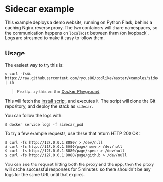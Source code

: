 # Sidecar example

This example deploys a demo website, running on Python Flask, behind a caching Nginx reverse proxy. The two containers will share namespaces, so the communication happens on `localhost` between them (on loopback). Logs are streamed to make it easy to follow them.

## Usage

The easiest way to try this is:

```shell
$ curl -fsSL https://raw.githubusercontent.com/rycus86/podlike/master/examples/sidecar/install.sh | sh
```

> Pro tip: try this on the [Docker Playground](https://labs.play-with-docker.com/)

This will fetch the [install script](https://github.com/rycus86/podlike/blob/master/examples/sidecar/install.sh), and executes it. The script will clone the Git repository, and deploy the stack as `sidecar`.

You can follow the logs with:

```shell
$ docker service logs -f sidecar_pod
```

To try a few example requests, use these that return HTTP 200 OK:

```shell
$ curl -fs http://127.0.0.1:8080/ > /dev/null
$ curl -fs http://127.0.0.1:8080/page/home > /dev/null
$ curl -fs http://127.0.0.1:8080/page/specs > /dev/null
$ curl -fs http://127.0.0.1:8080/page/github > /dev/null
```

You can see the request hitting both the proxy and the app, then the proxy will cache successful responses for 5 minutes, so there shouldn't be any logs for the same URL until that expires.
